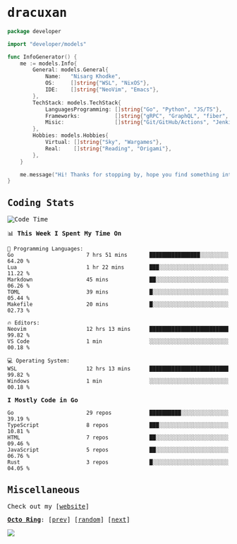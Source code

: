<!-- Banner -->
<!--
<img src="https://i.imgur.com/mz4ym1F.png" style="max-height:550px"/>
-->


<samp>
	
<!-- Coded Intro -->
	
# dracuxan

```go
package developer

import "developer/models"

func InfoGenerator() {
	me := models.Info{
		General: models.General{
			Name:   "Nisarg Khodke",
			OS:     []string{"WSL", "NixOS"},
			IDE:    []string{"NeoVim", "Emacs"},
		},
		TechStack: models.TechStack{
			LanguagesProgramming: []string{"Go", "Python", "JS/TS"},
			Frameworks: 	      []string{"gRPC", "GraphQL", "fiber", "flask", "React.js", "Next.js"},
			Misic:                []string{"Git/GitHub/Actions", "Jenkins", "Docker"},
		},
		Hobbies: models.Hobbies{
			Virtual: []string{"Sky", "Wargames"},
			Real:    []string{"Reading", "Origami"},
		},		
	}

	me.message("Hi! Thanks for stopping by, hope you find something interesting!") 
}
```

## Coding Stats


<!--START_SECTION:waka-->
![Code Time](http://img.shields.io/badge/Code%20Time-326%20hrs%2019%20mins-blue)

📊 **This Week I Spent My Time On** 

```text
💬 Programming Languages: 
Go                       7 hrs 51 mins       ████████████████░░░░░░░░░   64.20 % 
Lua                      1 hr 22 mins        ███░░░░░░░░░░░░░░░░░░░░░░   11.22 % 
Markdown                 45 mins             ██░░░░░░░░░░░░░░░░░░░░░░░   06.26 % 
TOML                     39 mins             █░░░░░░░░░░░░░░░░░░░░░░░░   05.44 % 
Makefile                 20 mins             █░░░░░░░░░░░░░░░░░░░░░░░░   02.73 % 

🔥 Editors: 
Neovim                   12 hrs 13 mins      █████████████████████████   99.82 % 
VS Code                  1 min               ░░░░░░░░░░░░░░░░░░░░░░░░░   00.18 % 

💻 Operating System: 
WSL                      12 hrs 13 mins      █████████████████████████   99.82 % 
Windows                  1 min               ░░░░░░░░░░░░░░░░░░░░░░░░░   00.18 % 
```

**I Mostly Code in Go** 

```text
Go                       29 repos            ██████████░░░░░░░░░░░░░░░   39.19 % 
TypeScript               8 repos             ███░░░░░░░░░░░░░░░░░░░░░░   10.81 % 
HTML                     7 repos             ██░░░░░░░░░░░░░░░░░░░░░░░   09.46 % 
JavaScript               5 repos             ██░░░░░░░░░░░░░░░░░░░░░░░   06.76 % 
Rust                     3 repos             █░░░░░░░░░░░░░░░░░░░░░░░░   04.05 % 
```




<!--END_SECTION:waka-->

## Miscellaneous

Check out my [[website](https://bynisarg.in/)]

[**Octo Ring**](https://octo-ring.com/):
[[prev](https://octo-ring.com/p/dracuxan/prev)]  [[random](https://octo-ring.com/p/dracuxan/random)]  [[next](https://octo-ring.com/p/dracuxan/next)]

![](https://komarev.com/ghpvc/?username=dracuxan&style=flat-square)

</samp>
